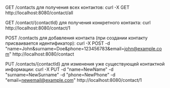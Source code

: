 GET /contacts для получения всех контактов: curl -X GET http://localhost:8080/contact/all

GET /contact/{contactId} для получения конкретного контакта: curl http://localhost:8080/contact/1

POST /contacts для добавления контакта (при создании контакту присваивается идентификатор): curl -X POST -d "name=John&surname=Doe&phone=123456783&email=john@example.com" http://localhost:8080/contact

PUT /contacts/{contactId} для изменения уже существующей контактной информации: curl -X PUT -d "name=NewName" -d "surname=NewSurname" -d "phone=NewPhone" -d "email=newemail@example.com" http://localhost:8080/contact/1
